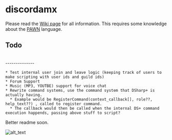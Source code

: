 # discordamx

Please read the [Wiki page](https://github.com/michael-fa/DiscordAMX/wiki) for all information.
This requires some knowledge about the [PAWN](https://www.compuphase.com/pawn/pawn.htm) language.


## Todo
<br>
--------------

	* Test internal user join and leave logic (keeping track of users to make scripting with user ids and guild ids)
    * Forum Support
	* Music (MP3, YOUTBE) support for voice chat
	* Rewrite command systems, use the command system that DSharp+ is actually having.
	  * Example would be RegisterCommand(context_callback[], role??, help_text??) , called to register command.
	  * The callback would then be called when the internal DS+ command execution happends, passing above stuff to script?

Better readme soon.

![alt_text](https://i.imgur.com/OJIen6z.png)
